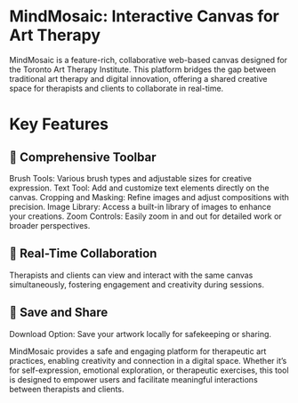 # MindMosaic: Interactive Canvas for Art Therapy

MindMosaic is a feature-rich, collaborative web-based canvas designed for the Toronto Art Therapy Institute. This platform bridges the gap between traditional art therapy and digital innovation, offering a shared creative space for therapists and clients to collaborate in real-time.

# Key Features

## 🎨 Comprehensive Toolbar
Brush Tools: Various brush types and adjustable sizes for creative expression.
Text Tool: Add and customize text elements directly on the canvas.
Cropping and Masking: Refine images and adjust compositions with precision.
Image Library: Access a built-in library of images to enhance your creations.
Zoom Controls: Easily zoom in and out for detailed work or broader perspectives.
## 🤝 Real-Time Collaboration
Therapists and clients can view and interact with the same canvas simultaneously, fostering engagement and creativity during sessions.
## 📂 Save and Share
Download Option: Save your artwork locally for safekeeping or sharing.

MindMosaic provides a safe and engaging platform for therapeutic art practices, enabling creativity and connection in a digital space. Whether it’s for self-expression, emotional exploration, or therapeutic exercises, this tool is designed to empower users and facilitate meaningful interactions between therapists and clients.


